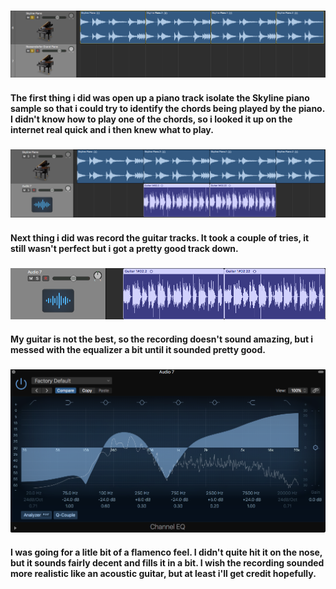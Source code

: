 ### ![L.1Pic](/images/Pianos.png)
#### The first thing i did was open up a piano track isolate the Skyline piano sample so that i could try to identify the chords being played by the piano. I didn't know how to play one of the chords, so i looked it up on the internet real quick and i then knew what to play.
### ![L.1Pic](/images/GuitarPiano.png)
#### Next thing i did was record the guitar tracks. It took a couple of tries, it still wasn't perfect but i got a pretty good track down.
### ![L.1Pic](/images/Guitar.png)
#### My guitar is not the best, so the recording doesn't sound amazing, but i messed with the equalizer a bit until it sounded pretty good.
### ![L.1Pic](/images/EQ.png)
#### I was going for a litle bit of a flamenco feel. I didn't quite hit it on the nose, but it sounds fairly decent and fills it in a bit. I wish the recording sounded more realistic like an acoustic guitar, but at least i'll get credit hopefully.
